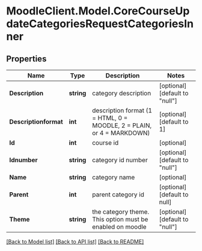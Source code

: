 # MoodleClient.Model.CoreCourseUpdateCategoriesRequestCategoriesInner

## Properties

Name | Type | Description | Notes
------------ | ------------- | ------------- | -------------
**Description** | **string** | category description | [optional] [default to "null"]
**Descriptionformat** | **int** | description format (1 &#x3D; HTML, 0 &#x3D; MOODLE, 2 &#x3D; PLAIN, or 4 &#x3D; MARKDOWN) | [optional] [default to 1]
**Id** | **int** | course id | [optional] 
**Idnumber** | **string** | category id number | [optional] [default to "null"]
**Name** | **string** | category name | [optional] 
**Parent** | **int** | parent category id | [optional] [default to null]
**Theme** | **string** | the category theme. This option must be enabled on moodle | [optional] [default to "null"]

[[Back to Model list]](../README.md#documentation-for-models) [[Back to API list]](../README.md#documentation-for-api-endpoints) [[Back to README]](../README.md)

